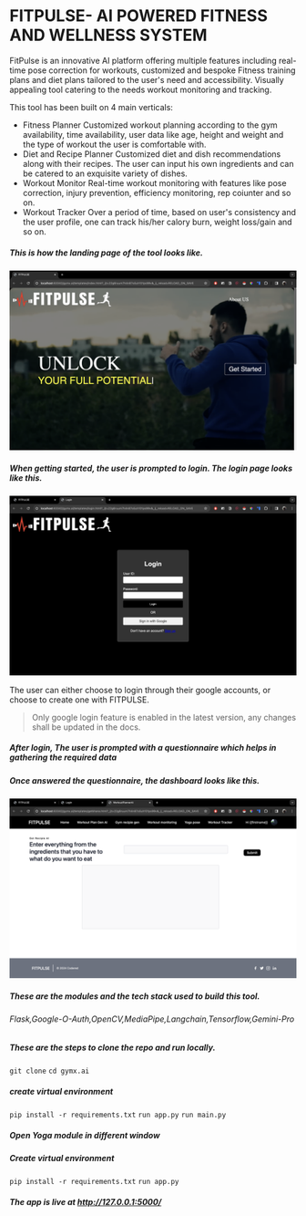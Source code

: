 # FITPULSE- AI POWERED FITNESS AND WELLNESS SYSTEM

FitPulse is an innovative AI platform offering multiple features including real-time pose correction for workouts, customized and bespoke Fitness training plans and diet plans tailored to the user's need and accessibility.
Visually appealing tool catering to the needs workout monitoring and tracking.

This tool has been built on 4 main verticals:
- Fitness Planner
Customized workout planning according to the gym availability, time availability, user data like age, height and weight and the type of workout the user is comfortable with.
- Diet and Recipe Planner
Customized diet and dish recommendations along with their recipes. The user can input his own ingredients and can be catered to an exquisite variety of dishes.
- Workout Monitor
Real-time workout monitoring with features like pose correction, injury prevention, efficiency monitoring, rep coiunter and so on.
- Workout Tracker
Over a period of time, based on user's consistency and the user profile, one can track his/her calory burn, weight loss/gain and so on.
##### This is how the landing page of the tool looks like.
![landing page](landing-page.png)

##### When getting started, the user is prompted to login. The login page looks like this.
![login page](login-page.png)

The user can either choose to login through their google accounts, or choose to create one with FITPULSE.
> Only google login feature is enabled in the latest version, any changes shall be updated in the docs.

##### After login, The user is prompted with a questionnaire which helps in gathering the required data

##### Once answered the questionnaire, the dashboard looks like this.
![dashboard](dashboard.png)

##### These are the modules and the tech stack used to build this tool.
###### Flask,Google-O-Auth,OpenCV,MediaPipe,Langchain,Tensorflow,Gemini-Pro

##### These are the steps to clone the repo and run locally.

`git clone`
`cd gymx.ai`
##### create virtual environment
`pip install -r requirements.txt`
`run app.py`
`run main.py`
##### Open Yoga module in different window
##### Create virtual environment
`pip install -r requirements.txt`
`run app.py`

##### The app is live at http://127.0.0.1:5000/




